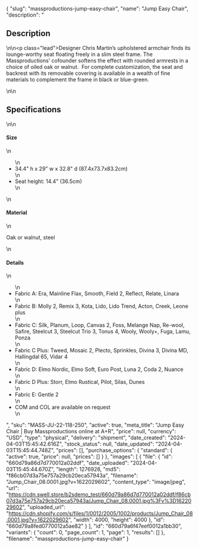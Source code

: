{
  "slug": "massproductions-jump-easy-chair",
  "name": "Jump Easy Chair",
  "description": "<h2>Description</h2>\n<!-- split -->\n<p class=\"lead\">Designer Chris Martin’s upholstered armchair finds its lounge-worthy seat floating freely in a slim steel frame. The Massproductions’ cofounder softens the effect with rounded armrests in a choice of oiled oak or walnut.  For complete customization, the seat and backrest with its removable covering is available in a wealth of fine materials to complement the frame in black or blue-green.</p>\n<!-- split -->\n<h2>Specifications</h2>\n<!-- split -->\n<h4>Size</h4>\n<ul>\n<li>34.4\" h x 29\" w x 32.8\" d (87.4x73.7x83.2cm)</li>\n<li>Seat height: 14.4\" (36.5cm)</li>\n</ul>\n<h4>Material</h4>\n<p>Oak or walnut, steel</p>\n<h4>Details</h4>\n<ul>\n<li>Fabric A: Era, Mainline Flax, Smooth, Field 2, Reflect, Relate, Linara</li>\n<li>Fabric B: Molly 2, Remix 3, Kota, Lido, Lido Trend, Acton, Creek, Leone plus</li>\n<li>Fabric C: Silk, Planum, Loop, Canvas 2, Foss, Melange Nap, Re-wool, Safire, Steelcut 3, Steelcut Trio 3, Tonus 4, Wooly, Wooly+, Fuga, Lamu, Ponza</li>\n<li>Fabric C Plus: Tweed, Mosaic 2, Plecto, Sprinkles, Divina 3, Divina MD, Hallingdal 65, Vidar 4</li>\n<li>Fabric D: Elmo Nordic, Elmo Soft, Euro Post, Luna 2, Coda 2, Nuance</li>\n<li>Fabric D Plus: Storr, Elmo Rustical, Pilot, Silas, Dunes</li>\n<li>Fabric E: Gentle 2</li>\n<li>COM and COL are available on request</li>\n</ul>",
  "sku": "MASS-JU-22-118-250",
  "active": true,
  "meta_title": "Jump Easy Chair | Buy Massproductions online at A+R",
  "price": null,
  "currency": "USD",
  "type": "physical",
  "delivery": "shipment",
  "date_created": "2024-04-03T15:45:42.616Z",
  "stock_status": null,
  "date_updated": "2024-04-03T15:45:44.748Z",
  "prices": [],
  "purchase_options": {
    "standard": {
      "active": true,
      "price": null,
      "prices": []
    }
  },
  "images": [
    {
      "file": {
        "id": "660d79a86d7d770012a02ddf",
        "date_uploaded": "2024-04-03T15:45:44.670Z",
        "length": 1276928,
        "md5": "f86cb07d3a75e757a29cb20eca57943a",
        "filename": "Jump_Chair_08.0001.jpg?v=1622029602",
        "content_type": "image/jpeg",
        "url": "https://cdn.swell.store/b2sdemo_test/660d79a86d7d770012a02ddf/f86cb07d3a75e757a29cb20eca57943a/Jump_Chair_08.0001.jpg%3Fv%3D1622029602",
        "uploaded_url": "https://cdn.shopify.com/s/files/1/0012/2005/1002/products/Jump_Chair_08.0001.jpg?v=1622029602",
        "width": 4000,
        "height": 4000
      },
      "id": "660d79a8fed0770012a5ae82"
    }
  ],
  "id": "660d79a6f47eef0012a1bb30",
  "variants": {
    "count": 0,
    "page_count": 1,
    "page": 1,
    "results": []
  },
  "filename": "massproductions-jump-easy-chair"
}